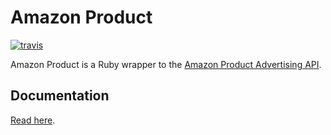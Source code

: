 # Amazon Product

[![travis](https://secure.travis-ci.org/papercavalier/amazon_product.png)](http://travis-ci.org/papercavalier/amazon_product)

Amazon Product is a Ruby wrapper to the
[Amazon Product Advertising API](https://affiliate-program.amazon.co.uk/gp/advertising/api/detail/main.html).

## Documentation

[Read here](http://code.papercavalier.com/amazon_product).

